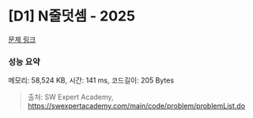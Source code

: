 # [D1] N줄덧셈 - 2025 

[문제 링크](https://swexpertacademy.com/main/code/problem/problemDetail.do?contestProbId=AV5QFZtaAscDFAUq) 

### 성능 요약

메모리: 58,524 KB, 시간: 141 ms, 코드길이: 205 Bytes



> 출처: SW Expert Academy, https://swexpertacademy.com/main/code/problem/problemList.do